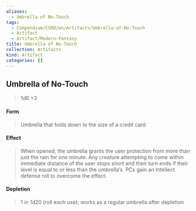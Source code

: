 ```yaml
---
aliases:
  - Umbrella of No-Touch
tags:
  - Compendium/CSRD/en/Artifacts/Umbrella-of-No-Touch
  - Artifact
  - Artifact/Modern-Fantasy
title: Umbrella of No-Touch
collection: Artifacts
kind: Artifact
categories: []
---
```

## Umbrella of No-Touch

>1d6 +3
#### Form
>Umbrella that folds down to the size of a credit card  
#### Effect
>When opened, the umbrella grants the user protection from more than just the rain for one minute. Any creature attempting to come within immediate distance of the user stops short and their turn ends if their level is equal to or less than the umbrella’s. PCs gain an Intellect defense roll to overcome the effect. 


#### Depletion 
>1 in 1d20 (roll each use); works as a regular umbrella after depletion
